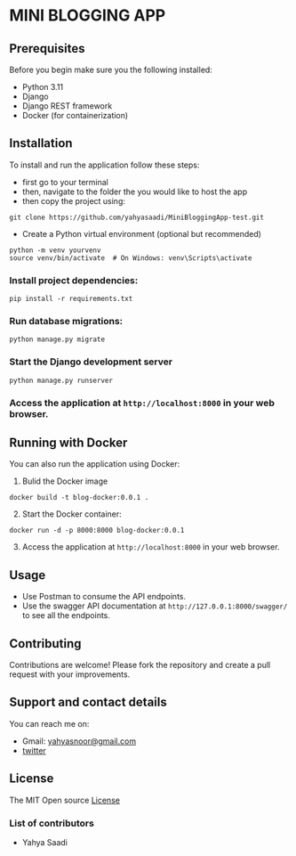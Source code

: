 # MINI BLOGGING APP

## Prerequisites
Before you begin make sure you the following installed: 
* Python 3.11
* Django 
* Django REST framework
* Docker (for containerization)

## Installation
To install and run the application follow these steps:
* first go to your terminal
* then, navigate to the folder the you would like to host the app
* then copy the project using: 
```
git clone https://github.com/yahyasaadi/MiniBloggingApp-test.git
```
* Create a Python virtual environment (optional but recommended)
```
python -m venv yourvenv
source venv/bin/activate  # On Windows: venv\Scripts\activate
```

### Install project dependencies:
```
pip install -r requirements.txt
```

### Run database migrations:
```
python manage.py migrate
```

### Start the Django development server
```
python manage.py runserver
```



### Access the application at `http://localhost:8000` in your web browser.

## Running with Docker
You can also run the application using Docker:
1. Bulid the Docker image
```
docker build -t blog-docker:0.0.1 .
```
2. Start the Docker container:
```
docker run -d -p 8000:8000 blog-docker:0.0.1
```
3. Access the application at `http://localhost:8000` in your web browser.

## Usage
* Use Postman to consume the API endpoints.
* Use the swagger API documentation at `http://127.0.0.1:8000/swagger/` to see all the endpoints.

## Contributing
Contributions are welcome! Please fork the repository and create a pull request with your improvements.

## Support and contact details
You can reach me on:
* Gmail: yahyasnoor@gmail.com
* [twitter](https://twitter.com/yahyasnoor)

## License
The MIT Open source [License](https://opensource.org/licenses/MIT)

### List of contributors
* Yahya Saadi

